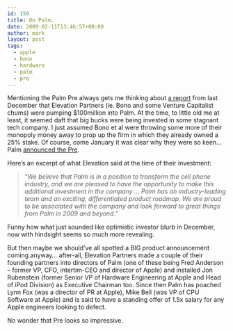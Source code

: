 ```yaml
---
id: 150
title: On Palm.
date: 2009-02-11T13:46:57+00:00
author: mark
layout: post
tags:
  - apple
  - bono
  - hardware
  - palm
  - pre
---
```

Mentioning the Palm Pre always gets me thinking about [a report](http://www.theregister.co.uk/2008/12/23/elevation_invests_100m_into_palm/) from last December that Elevation Partners (ie. Bono and some Venture Capitalist chums) were pumping $100million into Palm. At the time, to little old me at least, it seemed daft that big bucks were being invested in some stagnant tech company. I just assumed Bono et al were throwing some more of their monopoly money away to prop up the firm in which they already owned a 25% stake. Of course, come January it was clear why they were so keen&#8230; Palm [announced the Pre](http://www.reghardware.co.uk/2009/01/08/palm_launches_pre/).

Here&#8217;s an excerpt of what Elevation said at the time of their investment:

> _&#8220;We believe that Palm is in a position to transform the cell phone industry, and we are pleased to have the opportunity to make this additional investment in the company &#8230; Palm has an industry-leading team and an exciting, differentiated product roadmap. We are proud to be associated with the company and look forward to great things from Palm in 2009 and beyond.&#8221;_

Funny how what just sounded like optimistic investor blurb in December, now with hindsight seems so much more revealing.

But then maybe we should&#8217;ve all spotted a BIG product announcement coming anyway&#8230; after-all, Elevation Partners made a couple of their founding partners into directors of Palm (one of these being Fred Anderson &#8211; former VP, CFO, intertim-CEO and director of Apple) and installed Jon Rubenstein (former Senior VP of Hardware Engineering at Apple and Head of iPod Division) as Executive Chairman too. Since then Palm has poached Lynn Fox (was a director of PR at Apple), Mike Bell (was VP of CPU Software at Apple) and is said to have a standing offer of 1.5x salary for any Apple engineers looking to defect.

No wonder that Pre looks so impressive.
